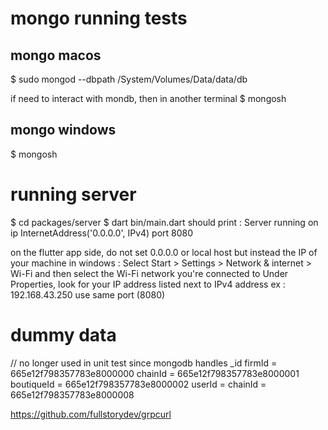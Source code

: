 # mongo running tests
## mongo macos
$ sudo mongod --dbpath /System/Volumes/Data/data/db

if need to interact with mondb, then in another terminal
$ mongosh

## mongo windows
$ mongosh

# running server
$ cd packages/server
$ dart bin/main.dart
should print : Server running on ip InternetAddress('0.0.0.0', IPv4) port 8080

on the flutter app side, do not set 0.0.0.0 or local host but instead the IP of your machine
in windows : 
Select Start > Settings > Network & internet > Wi-Fi and then select the Wi-Fi network you're connected to
Under Properties, look for your IP address listed next to IPv4 address
ex : 192.168.43.250
use same port (8080)


# dummy data
// no longer used in unit test since mongodb handles _id
firmId = 665e12f798357783e8000000
chainId = 665e12f798357783e8000001
boutiqueId = 665e12f798357783e8000002
userId = chainId = 665e12f798357783e8000008


https://github.com/fullstorydev/grpcurl
